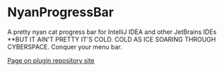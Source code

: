 # NyanProgressBar

A pretty nyan cat progress bar for IntelliJ IDEA and other JetBrains IDEs **BUT IT AIN'T PRETTY IT'S COLD. COLD AS ICE SOARING THROUGH CYBERSPACE. 
Conquer your menu bar.

[Page on plugin repository site](https://plugins.jetbrains.com/plugin/8575-nyan-progress-bar)
